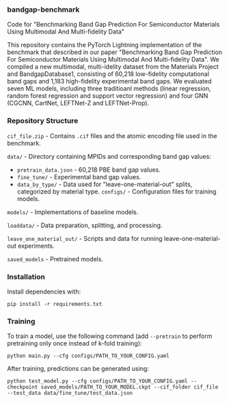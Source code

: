 ### bandgap-benchmark
Code for "Benchmarking Band Gap Prediction For Semiconductor Materials Using Multimodal And Multi-fidelity Data"

This repository contains the PyTorch Lightning implementation of the benchmark that described in our paper "Benchmarking Band Gap Prediction For Semiconductor Materials Using Multimodal And Multi-fidelity Data". We compiled a new multimodal, multi-idelity dataset from the Materials Project and BandgapDatabase1, consisting of 60,218 low-fidelity computational band gaps and 1,183 high-fidelity experimental band gaps. We evaluated seven ML models, including three traditioanl methods (linear regression, random forest regression and support vector regression) and four GNN (CGCNN, CartNet, LEFTNet-Z and LEFTNet-Prop). 

### Repository Structure
`cif_file.zip` - Contains `.cif` files and the atomic encoding file used in the benchmark.

`data/` - Directory containing MPIDs and corresponding band gap values:
* `pretrain_data.json` - 60,218 PBE band gap values.
* `fine_tune/` - Experimental band gap values.
* `data_by_type/` - Data used for "leave-one-material-out" splits, categorized by material type.
`configs/` - Configuration files for training models.

`models/` - Implementations of baseline models.

`loaddata/` - Data preparation, splitting, and processing.

`leave_one_material_out/` - Scripts and data for running leave-one-material-out experiments.

`saved_models` - Pretrained models.

### Installation

Install dependencies with:

```(bash)
pip install -r requirements.txt
```

### Training

To train a model, use the following command (add `--pretrain` to perform pretraining only once instead of k-fold training):

```(bash)
python main.py --cfg configs/PATH_TO_YOUR_CONFIG.yaml
```
After training, predictions can be generated using:

```(bash)
python test_model.py --cfg configs/PATH_TO_YOUR_CONFIG.yaml --checkpoint saved_models/PATH_TO_YOUR_MODEL.ckpt --cif_folder cif_file --test_data data/fine_tune/test_data.json
```

